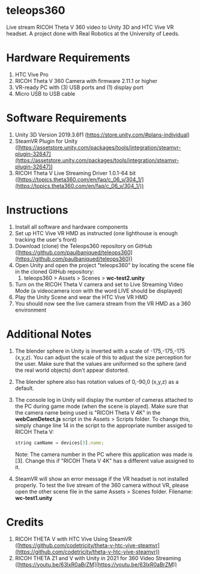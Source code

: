 # teleops360
Live stream RICOH Theta V 360 video to Unity 3D and HTC Vive VR headset.
A project done with Real Robotics at the University of Leeds.

# Hardware Requirements

1. HTC Vive Pro
2. RICOH Theta V 360 Camera with firmware 2.11.1 or higher
3. VR-ready PC with (3) USB ports and (1) display port  
4. Micro USB to USB cable

# Software Requirements

1. Unity 3D Version 2019.3.6f1 (https://store.unity.com/#plans-individual)
2. SteamVR Plugin for Unity ([https://assetstore.unity.com/packages/tools/integration/steamvr-plugin-32647](https://assetstore.unity.com/packages/tools/integration/steamvr-plugin-32647))
3. RICOH Theta V Live Streaming Driver 1.0.1-64 bit ([https://topics.theta360.com/en/faq/c_06_v/304_1/](https://topics.theta360.com/en/faq/c_06_v/304_1/))

# Instructions

1. Install all software and hardware components
2. Set up HTC Vive VR HMD as instructed (one lighthouse is enough tracking the user's front)
3. Download (clone) the Teleops360 repository on GitHub ([https://github.com/paulbaniqued/teleops360](https://github.com/paulbaniqued/teleops360))
4. Open Unity and open the project "teleops360" by locating the scene file in the cloned GitHub repository: 
    1. teleops360 > Assets > Scenes > **wc-test2.unity**
5. Turn on the RICOH Theta V camera and set to Live Streaming Video Mode (a videocamera icon with the word LIVE should be displayed)
6. Play the Unity Scene and wear the HTC Vive VR HMD
7. You should now see the live camera stream from the VR HMD as a 360 environment

# Additional Notes

1. The blender sphere in Unity is inverted with a scale of -175,-175,-175 (x,y,z). You can adjust the scale of this to adjust the size perception for the user. Make sure that the values are uniformed so the sphere (and the real world objects) don't appear distorted.
2. The blender sphere also has rotation values of 0,-90,0 (x,y,z) as a default.
3. The console log in Unity will display the number of cameras attached to the PC during game mode (when the scene is played). Make sure that the camera name being used is "RICOH Theta V 4K" in the **webCamDetect.js** script in the Assets > Scripts folder. To change this, simply change line 14 in the script to the appropriate number assiged to RICOH Theta V:

    ```jsx
    string camName = devices[3].name;
    ```

    Note: The camera number in the PC where this application was made is [3]. Change this if "RICOH Theta V 4K" has a different value assigned to it.

4. SteamVR will show an error message if the VR headset is not installed properly. To test the live stream of the 360 camera without VR, please open the other scene file in the same Assets > Scenes folder. Filename: **wc-test1.unity**

# Credits

1. RICOH THETA V with HTC Vive Using SteamVR ([https://github.com/codetricity/theta-v-htc-vive-steamvr](https://github.com/codetricity/theta-v-htc-vive-steamvr))
2. RICOH THETA Z1 and V with Unity in 2021 for 360 Video Streaming ([https://youtu.be/63lxR0aBrZM](https://youtu.be/63lxR0aBrZM))
